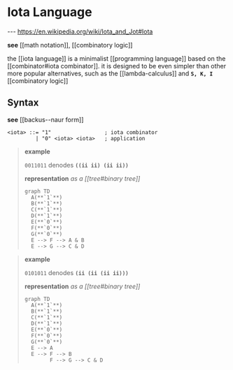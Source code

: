 # Iota Language

--- <https://en.wikipedia.org/wiki/Iota_and_Jot#Iota>

**see** [[math notation]], [[combinatory logic]]

the [[iota language]] is a minimalist [[programming language]] based on the [[combinator#iota combinator]]. it is designed to be even simpler than other more popular alternatives, such as the [[lambda-calculus]] and **`S, K, I`** [[combinatory logic]]

## Syntax

**see** [[backus--naur form]]

```bnf
<iota> ::= "1"                 ; iota combinator
         | "0" <iota> <iota>   ; application
```

> **example**
>
> `0011011` denodes **`((ii ii) (ii ii))`**
>
> **representation** _as a [[tree#binary tree]]_
>
> ```mermaid
> graph TD
>   A(**`1`**)
>   B(**`1`**)
>   C(**`1`**)
>   D(**`1`**)
>   E(**`0`**)
>   F(**`0`**)
>   G(**`0`**)
>   E --> F --> A & B
>   E --> G --> C & D
> ```

> **example**
>
> `0101011` denodes **`(ii (ii (ii ii)))`**
>
> **representation** _as a [[tree#binary tree]]_
>
> ```mermaid
> graph TD
>   A(**`1`**)
>   B(**`1`**)
>   C(**`1`**)
>   D(**`1`**)
>   E(**`0`**)
>   F(**`0`**)
>   G(**`0`**)
>   E --> A
>   E --> F --> B
>         F --> G --> C & D
> ```
